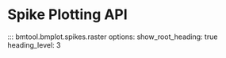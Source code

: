# Spike Plotting API

::: bmtool.bmplot.spikes.raster
    options:
      show_root_heading: true
      heading_level: 3
